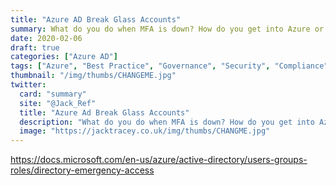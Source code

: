```yaml
---
title: "Azure AD Break Glass Accounts"
summary: What do you do when MFA is down? How do you get into Azure or Azure AD to turn it off or fix a support issue? You need to read this post!
date: 2020-02-06
draft: true
categories: ["Azure AD"]
tags: ["Azure", "Best Practice", "Governance", "Security", "Compliance", "Azure AD"]
thumbnail: "/img/thumbs/CHANGEME.jpg"
twitter:
  card: "summary"
  site: "@Jack_Ref"
  title: "Azure Ad Break Glass Accounts"
  description: "What do you do when MFA is down? How do you get into Azure or Azure AD to turn it off or fix a support issue? You need to read this post!"
  image: "https://jacktracey.co.uk/img/thumbs/CHANGME.jpg"
---
```


https://docs.microsoft.com/en-us/azure/active-directory/users-groups-roles/directory-emergency-access